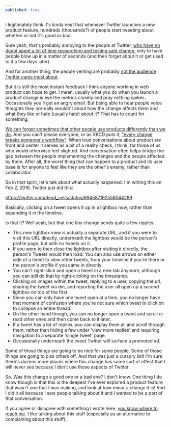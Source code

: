 ```yaml
---
published: true
---
```



I legitimately think it's kinda neat that whenever Twitter launches a new product feature, hundreds (thousands?) of people start tweeting about whether or not it's good or bad.

Sure yeah, that's probably annoying to the people at Twitter, [who have no doubt spent a lot of time researching and testing said change,](http://www.theatlantic.com/technology/archive/2015/11/twitter-unfaves-itself-hearts/413917/) only to have people blow up in a matter of seconds (and then forget about it or get used to it a few days later). 

And for another thing, the people venting are probably [not the audience Twitter cares most about](http://www.engadget.com/2015/10/27/twitter-q3-2015/). 

But it is still the most instant feedback I think anyone working in web product can hope to get. I mean, usually what you do when you launch a product change is eye the metrics closely and pray nothing spikes. Occasionally you'll get an angry email. But being able to hear people voice thoughts they normally wouldn't about how the change affects them and what they like or hate (usually hate) about it? That has to count for something.

[We can forget sometimes that other people use products differently than we do](http://www.subtraction.com/2016/02/01/the-futility-of-pleasing-all-users/). And you can't please everyone, or as XKCD puts it, ["every change breaks someone's workflow"](https://xkcd.com/1172/). When loud conversations about product are front and center it serves as a bit of a reality check, I think, for those of us who would otherwise feel slighted. And conversation often helps bridge the gap between the people implementing the changes and the people affected by them. After all, the worst thing that can happen to a product and its user base is for anyone to feel like they are the other's enemy, rather than collaborator. 

So in that spirit, let's talk about what actually happened. I'm writing this on Feb 2, 2016. Twitter just did this:

https://twitter.com/dead_cells/status/694587192556044289

Basically, clicking on a tweet opens it up in a lightbox now, rather than expanding it in the timeline. 

Is that it? Well yeah, but that one tiny change sends quite a few ripples:
 - This new lightbox view is actually a separate URL, and if you were to visit this URL directly, underneath the lightbox would be the person's profile page, but with no tweets on it.
 - If you were to then close the lightbox after visiting it directly, the person's Tweets would then load. You can also use arrows on either side of a tweet to view other tweets, from your timeline if you're there or the person's profile if you came in directly.
 - You can't right-click and open a tweet in a new tab anymore, although you can still do that by right-clicking on the timestamp.
 - Clicking on images within the tweet, replying to a user, copying the url, sharing the tweet via dm, and reporting the user all open up a *second* lightbox on top of the first.
 - Since you can only have one tweet open at a time, you no longer have that moment of confusion where you're not sure which tweet to click on to collapse an entire thread.
 - On the other hand though, you can no longer open a tweet and scroll or read other ones and then come back to it later.
 - If a tweet has a lot of replies, you can display them all and scroll through them, rather than hiding a few under 'view more replies' and requiring navigation to a separate 'single tweet' page.
 - Occasionally underneath the tweet Twitter will surface a promoted ad.
 
 
Some of those things are going to be nice for some people. Some of those things are going to piss others off. And that was just a cursory list! I'm sure there's dozens more places where this change has some sort of effect that I will never see because I don't use those aspects of Twitter.

So. Was this change a good one or a bad one? I don't know. One thing I do know though is that this is the deepest I've ever explored a product feature that wasn't one that I was making, and look at how minor a change it is! And I did it all because I saw people talking about it and I wanted to be a part of that conversation.

If you agree or disagree with something I wrote here, [you know where to reach me](https://twitter.com/RobertVinluan). I like talking about this stuff (especially as an alternative to complaining about this stuff).
   
